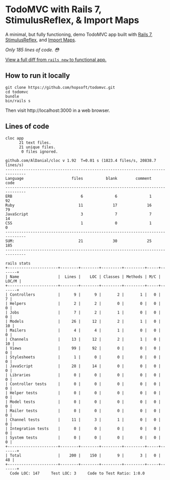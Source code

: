 # TodoMVC with Rails 7, StimulusReflex, & Import Maps

A minimal, but fully functioning, demo TodoMVC app built with [Rails 7](https://rubyonrails.org/2021/12/15/Rails-7-fulfilling-a-vision), [StimulusReflex](https://docs.stimulusreflex.com/), and [Import Maps](https://github.com/WICG/import-maps).

_Only 185 lines of code. 😳_

[View a full diff from `rails new` to functional app.](#)

## How to run it locally

```
git clone https://github.com/hopsoft/todomvc.git
cd todomvc
bundle
bin/rails s
```

Then visit http://localhost:3000 in a web browser.

## Lines of code

```
cloc app
      21 text files.
      21 unique files.
       0 files ignored.

github.com/AlDanial/cloc v 1.92  T=0.01 s (1823.4 files/s, 20838.7 lines/s)
-------------------------------------------------------------------------------
Language                     files          blank        comment           code
-------------------------------------------------------------------------------
ERB                              6              6              1             92
Ruby                            11             17             16             79
JavaScript                       3              7              7             14
CSS                              1              0              1              0
-------------------------------------------------------------------------------
SUM:                            21             30             25            185
-------------------------------------------------------------------------------
```

```
rails stats
+----------------------+--------+--------+---------+---------+-----+-------+
| Name                 |  Lines |    LOC | Classes | Methods | M/C | LOC/M |
+----------------------+--------+--------+---------+---------+-----+-------+
| Controllers          |      9 |      9 |       2 |       1 |   0 |     7 |
| Helpers              |      2 |      2 |       0 |       0 |   0 |     0 |
| Jobs                 |      7 |      2 |       1 |       0 |   0 |     0 |
| Models               |     26 |     12 |       2 |       1 |   0 |    10 |
| Mailers              |      4 |      4 |       1 |       0 |   0 |     0 |
| Channels             |     13 |     12 |       2 |       1 |   0 |    10 |
| Views                |     99 |     92 |       0 |       0 |   0 |     0 |
| Stylesheets          |      1 |      0 |       0 |       0 |   0 |     0 |
| JavaScript           |     28 |     14 |       0 |       0 |   0 |     0 |
| Libraries            |      0 |      0 |       0 |       0 |   0 |     0 |
| Controller tests     |      0 |      0 |       0 |       0 |   0 |     0 |
| Helper tests         |      0 |      0 |       0 |       0 |   0 |     0 |
| Model tests          |      0 |      0 |       0 |       0 |   0 |     0 |
| Mailer tests         |      0 |      0 |       0 |       0 |   0 |     0 |
| Channel tests        |     11 |      3 |       1 |       0 |   0 |     0 |
| Integration tests    |      0 |      0 |       0 |       0 |   0 |     0 |
| System tests         |      0 |      0 |       0 |       0 |   0 |     0 |
+----------------------+--------+--------+---------+---------+-----+-------+
| Total                |    200 |    150 |       9 |       3 |   0 |    48 |
+----------------------+--------+--------+---------+---------+-----+-------+
  Code LOC: 147     Test LOC: 3     Code to Test Ratio: 1:0.0
```
